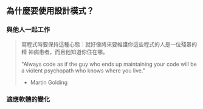 為什麼要使用設計模式？
---------------------

### 與他人一起工作

> 寫程式時要保持這種心態：就好像將來要維護你這些程式的人是一位殘暴的精
> 神病患者，而且他知道你住在哪。
>
> "Always code as if the guy who ends up maintaining your code will be
> a violent psychopath who knows where you live."
>
> - Martin Golding

### 適應軟體的變化
